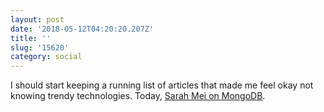 ```yaml
---
layout: post
date: '2018-05-12T04:20:20.207Z'
title: ''
slug: '15620'
category: social
---
```

I should start keeping a running list of articles that made me feel okay not knowing trendy technologies. Today, [Sarah Mei on MongoDB](http://www.sarahmei.com/blog/2013/11/11/why-you-should-never-use-mongodb/).
